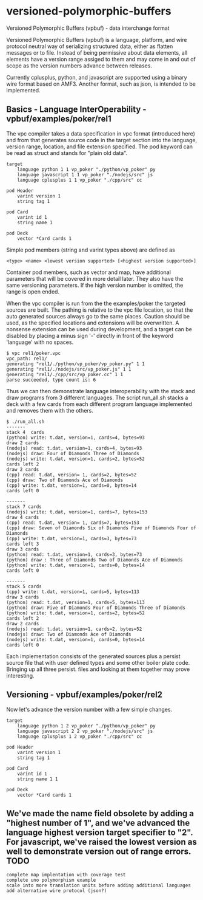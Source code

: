 # versioned-polymorphic-buffers
Versioned Polymorphic Buffers (vpbuf) - data interchange format

Versioned Polymorphic Buffers (vpbuf) is a language, platform, and wire protocol neutral way of serializing structured data, either as flatten messages or to file. Instead of being permissive about data elements, all elements have a version range assiged to them and may come in and out of scope as the version numbers advance between releases.

Currently cplusplus, python, and javascript are supported using a binary wire format based on AMF3. Another format, such as json, is intended to be implemented.

Basics - Language InterOperability - vpbuf/examples/poker/rel1
---------------------------------------------------------------

The vpc compiler takes a data specification in vpc format (introduced here) and from that generates source code in the target section into the language, version range, location, and file extension specified. The pod keyword can be read as struct and stands for "plain old data".

```
target
    language python 1 1 vp_poker "./python/vp_poker" py
    language javascript 1 1 vp_poker "./nodejs/src" js
    language cplusplus 1 1 vp_poker "./cpp/src" cc

pod Header
    varint version 1
    string tag 1

pod Card
    varint id 1
    string name 1

pod Deck
    vector *Card cards 1
```

Simple pod members (string and varint types above) are defined as

```
<type> <name> <lowest version supported> [<highest version supported>]
```

Container pod members, such as vector and map, have additional parameters that will be covered in more detail later. They also have the same versioning parameters. If the high version number is omitted, the range is open ended.

When the vpc compiler is run from the the examples/poker the targeted
sources are built. The pathing is relative to the vpc file location, so that
the auto generated sources always go to the same places. Caution should be used,
as the specified locations and extensions will be overwritten. A nonsense extension can be used during development, and a target can be disabled by placing a minus sign '-' directly in front of the keyword 'language' with no spaces.

```
$ vpc rel1/poker.vpc
vpc_path: rel1/
generating "rel1/./python/vp_poker/vp_poker.py" 1 1
generating "rel1/./nodejs/src/vp_poker.js" 1 1
generating "rel1/./cpp/src/vp_poker.cc" 1 1
parse succeeded, type count is: 6
```
Thus we can then demonstrate language interoperability with the stack and draw programs from 3 different languages.  The script run_all.sh stacks a deck with a few cards from each different program language implemented and removes them with the others.

```
$ ./run_all.sh
-------
stack 4  cards
(python) write: t.dat, version=1, cards=4, bytes=93
draw 2 cards
(nodejs) read: t.dat, version=1, cards=4, bytes=93
(nodejs) draw: Four of Diamonds Three of Diamonds
(nodejs) write: t.dat, version=1, cards=2, bytes=52
cards left 2
draw 2 cards
(cpp) read: t.dat, version= 1, cards=2, bytes=52
(cpp) draw: Two of Diamonds Ace of Diamonds
(cpp) write: t.dat, version=1, cards=0, bytes=14
cards left 0

-------
stack 7 cards
(nodejs) write: t.dat, version=1, cards=7, bytes=153
draw 4 cards
(cpp) read: t.dat, version= 1, cards=7, bytes=153
(cpp) draw: Seven of Diamonds Six of Diamonds Five of Diamonds Four of Diamonds
(cpp) write: t.dat, version=1, cards=3, bytes=73
cards left 3
draw 3 cards
(python) read: t.dat, version=1, cards=3, bytes=73
(python) draw : Three of Diamonds Two of Diamonds Ace of Diamonds
(python) write: t.dat, version=1, cards=0, bytes=14
cards left 0

-------
stack 5 cards
(cpp) write: t.dat, version=1, cards=5, bytes=113
draw 3 cards
(python) read: t.dat, version=1, cards=5, bytes=113
(python) draw: Five of Diamonds Four of Diamonds Three of Diamonds
(python) write: t.dat, version=1, cards=2, bytes=52
cards left 2
draw 2 cards
(nodejs) read: t.dat, version=1, cards=2, bytes=52
(nodejs) draw: Two of Diamonds Ace of Diamonds
(nodejs) write: t.dat, version=1, cards=0, bytes=14
cards left 0
```

Each implementation consists of the generated sources plus a persist source file that with user defined types and some other boiler plate code. Bringing up all three persist.<language extension> files and looking at them together may prove interesting.

Versioning - vpbuf/examples/poker/rel2
---------------------------------------------------------------

Now let's advance the version number with a few simple changes.

```
target
    language python 1 2 vp_poker "./python/vp_poker" py
    language javascript 2 2 vp_poker "./nodejs/src" js
    language cplusplus 1 2 vp_poker "./cpp/src" cc

pod Header
    varint version 1
    string tag 1

pod Card
    varint id 1
    string name 1 1

pod Deck
    vector *Card cards 1

```

We've made the name field obsolete by adding a "highest number of 1", and we've advanced the language highest version target specifier to "2". For javascript, we've raised the lowest version as well to demonstrate version out of range errors.
TODO
----
    complete map implentation with coverage test
    complete uno polymorphism example
    scale into more translation units before adding additional languages
    add alternative wire protocol (json?)


